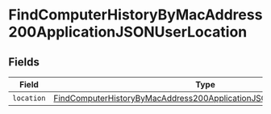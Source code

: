 # FindComputerHistoryByMacAddress200ApplicationJSONUserLocation


## Fields

| Field                                                                                                                                                                     | Type                                                                                                                                                                      | Required                                                                                                                                                                  | Description                                                                                                                                                               |
| ------------------------------------------------------------------------------------------------------------------------------------------------------------------------- | ------------------------------------------------------------------------------------------------------------------------------------------------------------------------- | ------------------------------------------------------------------------------------------------------------------------------------------------------------------------- | ------------------------------------------------------------------------------------------------------------------------------------------------------------------------- |
| `location`                                                                                                                                                                | [FindComputerHistoryByMacAddress200ApplicationJSONUserLocationLocation](../../models/operations/findcomputerhistorybymacaddress200applicationjsonuserlocationlocation.md) | :heavy_minus_sign:                                                                                                                                                        | N/A                                                                                                                                                                       |